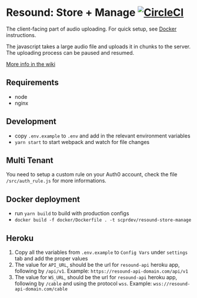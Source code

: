 # Resound: Store + Manage [![CircleCI](https://circleci.com/gh/ProjectResound/store-upload.svg?style=svg)](https://circleci.com/gh/ProjectResound/store-upload)

The client-facing part of audio uploading. For quick setup, see [Docker](https://github.com/ProjectResound/planning/wiki/store#docker-deployment) instructions.

The javascript takes a large audio file and uploads it in chunks to the server.  The uploading process can be paused
and resumed.

[More info in the wiki](https://github.com/ProjectResound/planning/wiki)


## Requirements
* node
* nginx

## Development
* copy `.env.example` to `.env` and add in the relevant environment variables
* `yarn start` to start webpack and watch for file changes

## Multi Tenant
You need to setup a custom rule on your Auth0 account, check the file `/src/auth_rule.js` for more informations.

## Docker deployment
* run `yarn build` to build with production configs
* `docker build -f docker/Dockerfile . -t scprdev/resound-store-manage`

## Heroku
1. Copy all the variables from `.env.example` to `Config Vars` under `settings` tab and add the proper values
2. The value for `API_URL`, should be the url for `resound-api` heroku app, following by `/api/v1`.
Example: `https://resound-api-domain.com/api/v1`
3. The value for `WS_URL`, should be the url for `resound-api` heroku app, following by `/cable` and using the protocol `wss`.
Example: `wss://resound-api-domain.com/cable`
